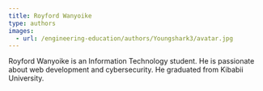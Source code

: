 ```yaml
---
title: Royford Wanyoike
type: authors
images:
  - url: /engineering-education/authors/Youngshark3/avatar.jpg 
---
```

Royford Wanyoike is an Information Technology student. He is passionate about web development and cybersecurity. He graduated from Kibabii University. 

